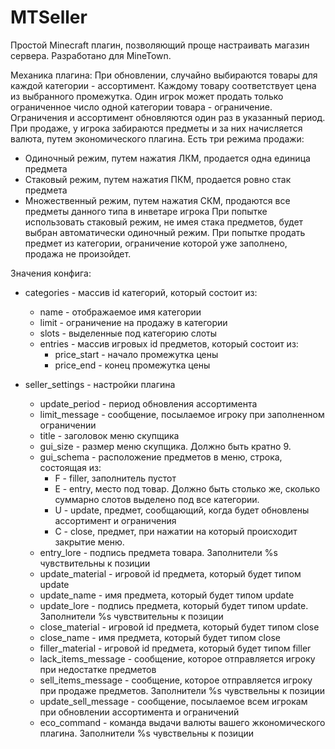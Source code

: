 # MTSeller
Простой Minecraft плагин, позволяющий проще настраивать магазин сервера. 
Разработано для MineTown. 

Механика плагина:
При обновлении, случайно выбираются товары для каждой категории - ассортимент. 
Каждому товару соответствует цена из выбранного промежутка. 
Один игрок может продать только ограниченное число одной категории товара - ограничение.
Ограничения и ассортимент обновляются один раз в указанный период.
При продаже, у игрока забираются предметы и за них начисляется валюта, путем экономического плагина.
Есть три режима продажи:
- Одиночный режим, путем нажатия ЛКМ, продается одна единица предмета
- Стаковый режим, путем нажатия ПКМ, продается ровно стак предмета
- Множественный режим, путем нажатия СКМ, продаются все предметы данного типа в инветаре игрока
При попытке использовать стаковый режим, не имея стака предметов, будет выбран автоматически одиночный режим.
При попытке продать предмет из категории, ограничение которой уже заполнено, продажа не произойдет.

Значения конфига:
- categories - массив id категорий, который состоит из:
  - name - отображаемое имя категории
  - limit - ограничение на продажу в категории
  - slots - выделенные под категорию слоты
  - entries - массив игровых id предметов, который состоит из:
    - price_start - начало промежутка цены
    - price_end - конец промежутка цены

- seller_settings - настройки плагина
  - update_period - период обновления ассортимента
  - limit_message - сообщение, посылаемое игроку при заполненном ограничении
  - title - заголовок меню скупщика
  - gui_size - размер меню скупщика. Должно быть кратно 9.
  - gui_schema - расположение предметов в меню, строка, состоящая из:
    - F - filler, заполнитель пустот
    - E - entry, место под товар. Должно быть столько же, сколько суммарно слотов выделено под все категории.
    - U - update, предмет, сообщающий, когда будет обновлены ассортимент и ограничения
    - C - close, предмет, при нажатии на который происходит закрытие меню.
  - entry_lore - подпись предмета товара. Заполнители %s чувствительны к позиции
  - update_material - игровой id предмета, который будет типом update
  - update_name - имя предмета, который будет типом update
  - update_lore - подпись предмета, который будет типом update. Заполнители %s чувствительны к позиции
  - close_material - игровой id предмета, который будет типом close
  - close_name - имя предмета, который будет типом close
  - filler_material - игровой id предмета, который будет типом filler
  - lack_items_message - сообщение, которое отправляется игроку при недостатке предметов
  - sell_items_message - сообщение, которое отправляется игроку при продаже предметов. Заполнители %s чувствельны к позиции
  - update_sell_message - сообщение, посылаемое всем игрокам при обновлении ассортимента и ограничений
  - eco_command - команда выдачи валюты вашего жкономического плагина. Заполнители %s чувствельны к позиции
